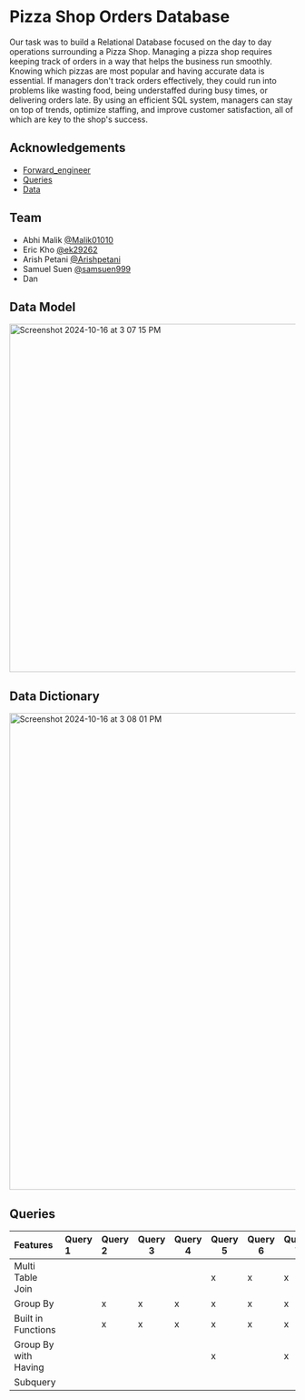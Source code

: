 
# Pizza Shop Orders Database

Our task was to build a Relational Database focused on the day to day operations surrounding a Pizza Shop. Managing a pizza shop requires keeping track of orders in a way that helps the business run smoothly. Knowing which pizzas are most popular and having accurate data is essential. If managers don't track orders effectively, they could run into problems like wasting food, being understaffed during busy times, or delivering orders late. By using an efficient SQL system, managers can stay on top of trends, optimize staffing, and improve customer satisfaction, all of which are key to the shop's success.



## Acknowledgements

 - [Forward_engineer](https://github.com/Malik01010/Group4_project1/blob/0e7880c9f5623f5623c74e6ada0f8ec5a4cde79a/Forward_engineer)
 - [Queries](https://github.com/Malik01010/Group4_project1/blob/0e7880c9f5623f5623c74e6ada0f8ec5a4cde79a/Queries)
 - [Data](https://github.com/Malik01010/Group4_project1/blob/0e7880c9f5623f5623c74e6ada0f8ec5a4cde79a/data)
 


## Team

- Abhi Malik [@Malik01010](https://github.com/Malik01010)
- Eric Kho [@ek29262](https://github.com/ek29262)
- Arish Petani [@Arishpetani](https://github.com/Arishpetani)
- Samuel Suen [@samsuen999](https://github.com/samsuen999)
- Dan



## Data Model

<img width="612" alt="Screenshot 2024-10-16 at 3 07 15 PM" src="https://github.com/user-attachments/assets/580939f8-7f63-48a0-9bc5-936ced5c74d2">


## Data Dictionary
<img width="838" alt="Screenshot 2024-10-16 at 3 08 01 PM" src="https://github.com/user-attachments/assets/796439b2-cb38-4e17-9eba-9e3fe01a6f2d">

## Queries 

| Features | Query 1    | Query 2   | Query 3 | Query 4 | Query 5 | Query 6 | Query 7 | Query 8 | Query 9 | Query 10 |
| :-------- | :------- | :---------- | --- | ---        | ---     | ---     | ---     | ----    | -----   | -----     |
| Multi Table Join |  |  |  |  | x | x | x | x | x | x |
| Group By |  | x | x | x | x | x | x | x | x | x |
| Built in Functions | | x | x | x | x | x | x | x | x | x |
| Group By with Having |  |  |  |  | x |  | x |  | x | x |
| Subquery|  |  |  |  |  |  |  |  |  |  |





